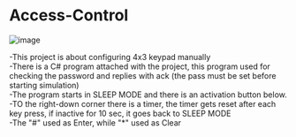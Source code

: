 # Access-Control
![image](https://github.com/3bdallaaa/Access-Control/assets/118936824/9c96af57-354a-4f40-ae7d-543141506aca)

-This project is about configuring 4x3 keypad manually   
-There is a C# program attached with the project, this program used for checking the password and replies with ack (the pass must be set before starting simulation)      
-The program starts in SLEEP MODE and there is an activation button below.   
-TO the right-down corner there is a timer, the timer gets reset after each key press, if inactive for 10 sec, it goes back to SLEEP MODE   
-The "#" used as Enter, while "*" used as Clear
